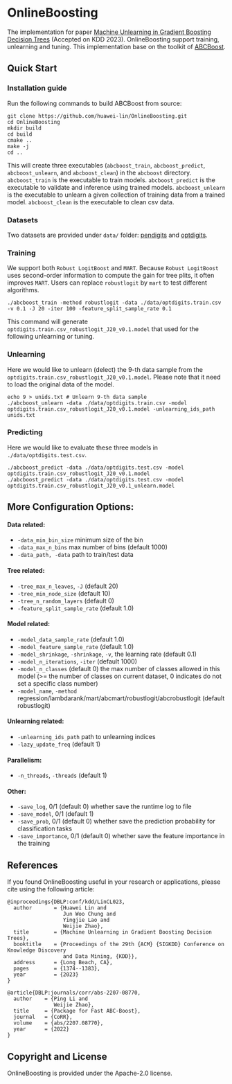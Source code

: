 # OnlineBoosting

The implementation for paper [Machine Unlearning in Gradient Boosting Decision Trees](https://dl.acm.org/doi/10.1145/3580305.3599420) (Accepted on KDD 2023).
OnlineBoosting support training, unlearning and tuning. This implementation base on the toolkit of [ABCBoost](https://github.com/pltrees/abcboost).

## Quick Start
### Installation guide
Run the following commands to build ABCBoost from source:
```
git clone https://github.com/huawei-lin/OnlineBoosting.git
cd OnlineBoosting
mkdir build
cd build
cmake ..
make -j
cd ..
```
This will create three executables (`abcboost_train`, `abcboost_predict`, `abcboost_unlearn`, and `abcboost_clean`) in the `abcboost` directory.
`abcboost_train` is the executable to train models.
`abcboost_predict` is the executable to validate and inference using trained models.
`abcboost_unlearn` is the executable to unlearn a given collection of training data from a trained model.
`abcboost_clean` is the executable to clean csv data.

### Datasets 

Two datasets are provided under `data/` folder: [pendigits](https://archive.ics.uci.edu/dataset/81/pen+based+recognition+of+handwritten+digits) and [optdigits](https://archive.ics.uci.edu/dataset/80/optical+recognition+of+handwritten+digits).

### Training
We support both `Robust LogitBoost` and `MART`. Because `Robust LogitBoost` uses second-order information to compute the gain for tree plits, it often improves `MART`. Users can replace `robustlogit` by `mart` to test different algorithms. 
```
./abcboost_train -method robustlogit -data ./data/optdigits.train.csv -v 0.1 -J 20 -iter 100 -feature_split_sample_rate 0.1
```
This command will generate `optdigits.train.csv_robustlogit_J20_v0.1.model` that used for the following unlearning or tuning.

### Unlearning
Here we would like to unlearn (delect) the 9-th data sample from the `optdigits.train.csv_robustlogit_J20_v0.1.model`.
Please note that it need to load the original data of the model.
```
echo 9 > unids.txt # Unlearn 9-th data sample
./abcboost_unlearn -data ./data/optdigits.train.csv -model optdigits.train.csv_robustlogit_J20_v0.1.model -unlearning_ids_path unids.txt
```

### Predicting
Here we would like to evaluate these three models in `./data/optdigits.test.csv`.
```
./abcboost_predict -data ./data/optdigits.test.csv -model optdigits.train.csv_robustlogit_J20_v0.1.model
./abcboost_predict -data ./data/optdigits.test.csv -model optdigits.train.csv_robustlogit_J20_v0.1_unlearn.model
```

## More Configuration Options:
#### Data related:
* `-data_min_bin_size` minimum size of the bin
* `-data_max_n_bins` max number of bins (default 1000)
* `-data_path, -data` path to train/test data
#### Tree related:
* `-tree_max_n_leaves`, `-J` (default 20)
* `-tree_min_node_size` (default 10)
* `-tree_n_random_layers` (default 0)
* `-feature_split_sample_rate` (default 1.0)
#### Model related:
* `-model_data_sample_rate` (default 1.0)
* `-model_feature_sample_rate` (default 1.0)
* `-model_shrinkage`, `-shrinkage`, `-v`, the learning rate (default 0.1)
* `-model_n_iterations`, `-iter` (default 1000)
* `-model_n_classes` (default 0) the max number of classes allowed in this model (>= the number of classes on current dataset, 0 indicates do not set a specific class number)
* `-model_name`, `-method` regression/lambdarank/mart/abcmart/robustlogit/abcrobustlogit (default robustlogit)
#### Unlearning related:
* `-unlearning_ids_path` path to unlearning indices
* `-lazy_update_freq` (default 1)
#### Parallelism:
* `-n_threads`, `-threads` (default 1)
#### Other:
* `-save_log`, 0/1 (default 0) whether save the runtime log to file
* `-save_model`, 0/1 (default 1)
* `-save_prob`, 0/1 (default 0) whether save the prediction probability for classification tasks
* `-save_importance`, 0/1 (default 0) whether save the feature importance in the training


## References
If you found OnlineBoosting useful in your research or applications, please cite using the following article:
```
@inproceedings{DBLP:conf/kdd/LinCL023,
  author       = {Huawei Lin and
                  Jun Woo Chung and
                  Yingjie Lao and
                  Weijie Zhao},
  title        = {Machine Unlearning in Gradient Boosting Decision Trees},
  booktitle    = {Proceedings of the 29th {ACM} {SIGKDD} Conference on Knowledge Discovery
                  and Data Mining, {KDD}},
  address      = {Long Beach, CA},
  pages        = {1374--1383},
  year         = {2023}
}
```
```
@article{DBLP:journals/corr/abs-2207-08770,
  author    = {Ping Li and
               Weijie Zhao},
  title     = {Package for Fast ABC-Boost},
  journal   = {CoRR},
  volume    = {abs/2207.08770},
  year      = {2022}
}
```


## Copyright and License
OnlineBoosting is provided under the Apache-2.0 license.
